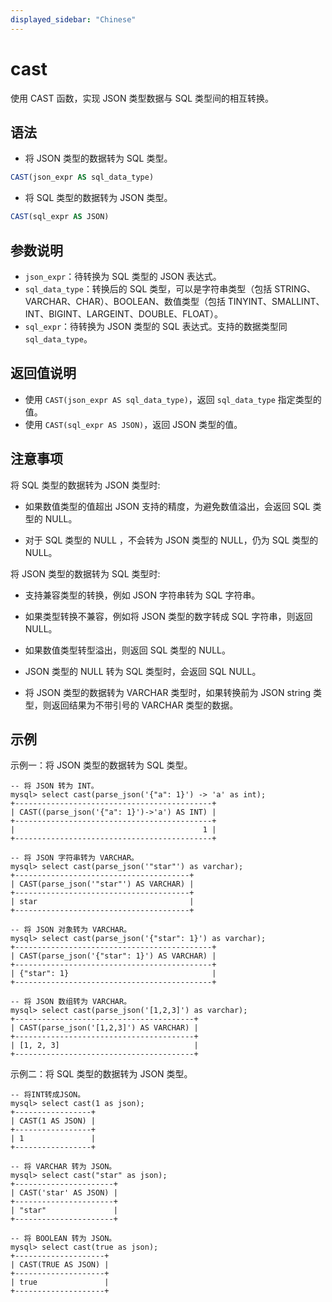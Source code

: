 ```yaml
---
displayed_sidebar: "Chinese"
---
```


# cast



使用 CAST 函数，实现 JSON 类型数据与 SQL 类型间的相互转换。

## 语法

- 将 JSON 类型的数据转为 SQL 类型。

```sql
CAST(json_expr AS sql_data_type)
```

- 将 SQL 类型的数据转为 JSON 类型。

```sql
CAST(sql_expr AS JSON)
```

## 参数说明

- `json_expr`：待转换为 SQL 类型的 JSON 表达式。
- `sql_data_type`：转换后的 SQL 类型，可以是字符串类型（包括 STRING、VARCHAR、CHAR）、BOOLEAN、数值类型（包括 TINYINT、SMALLINT、INT、BIGINT、LARGEINT、DOUBLE、FLOAT）。
- `sql_expr`：待转换为 JSON 类型的 SQL 表达式。支持的数据类型同 `sql_data_type`。

## 返回值说明

- 使用 `CAST(json_expr AS sql_data_type)`，返回 `sql_data_type` 指定类型的值。
- 使用 `CAST(sql_expr AS JSON)`，返回 JSON 类型的值。

## 注意事项

将 SQL 类型的数据转为 JSON 类型时:

- 如果数值类型的值超出 JSON 支持的精度，为避免数值溢出，会返回 SQL 类型的 NULL。

- 对于 SQL 类型的 NULL ，不会转为 JSON 类型的 NULL，仍为 SQL 类型的 NULL。

将 JSON 类型的数据转为 SQL 类型时:

- 支持兼容类型的转换，例如 JSON 字符串转为 SQL 字符串。

- 如果类型转换不兼容，例如将 JSON 类型的数字转成 SQL 字符串，则返回 NULL。

- 如果数值类型转型溢出，则返回 SQL 类型的 NULL。

- JSON 类型的 NULL 转为 SQL 类型时，会返回 SQL NULL。

- 将 JSON 类型的数据转为 VARCHAR 类型时，如果转换前为 JSON string 类型，则返回结果为不带引号的 VARCHAR 类型的数据。

## 示例

示例一：将 JSON 类型的数据转为 SQL 类型。

```Plain Text
-- 将 JSON 转为 INT。
mysql> select cast(parse_json('{"a": 1}') -> 'a' as int);
+--------------------------------------------+
| CAST((parse_json('{"a": 1}')->'a') AS INT) |
+--------------------------------------------+
|                                          1 |
+--------------------------------------------+

-- 将 JSON 字符串转为 VARCHAR。
mysql> select cast(parse_json('"star"') as varchar);
+---------------------------------------+
| CAST(parse_json('"star"') AS VARCHAR) |
+---------------------------------------+
| star                                  |
+---------------------------------------+

-- 将 JSON 对象转为 VARCHAR。
mysql> select cast(parse_json('{"star": 1}') as varchar);
+--------------------------------------------+
| CAST(parse_json('{"star": 1}') AS VARCHAR) |
+--------------------------------------------+
| {"star": 1}                                |
+--------------------------------------------+

-- 将 JSON 数组转为 VARCHAR。
mysql> select cast(parse_json('[1,2,3]') as varchar);
+----------------------------------------+
| CAST(parse_json('[1,2,3]') AS VARCHAR) |
+----------------------------------------+
| [1, 2, 3]                              |
+----------------------------------------+
```

示例二：将 SQL 类型的数据转为 JSON 类型。

```Plain Text
-- 将INT转成JSON。
mysql> select cast(1 as json);
+-----------------+
| CAST(1 AS JSON) |
+-----------------+
| 1               |
+-----------------+

-- 将 VARCHAR 转为 JSON。
mysql> select cast("star" as json);
+----------------------+
| CAST('star' AS JSON) |
+----------------------+
| "star"               |
+----------------------+

-- 将 BOOLEAN 转为 JSON。
mysql> select cast(true as json);
+--------------------+
| CAST(TRUE AS JSON) |
+--------------------+
| true               |
+--------------------+
```
